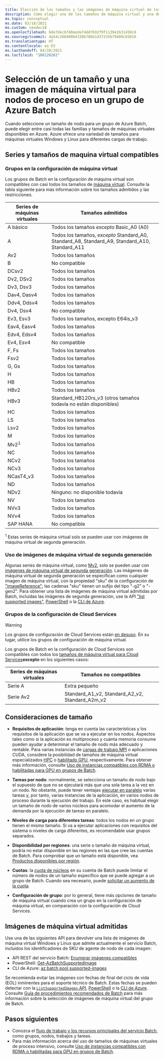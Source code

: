 ```yaml
---
title: Elección de los tamaños y las imágenes de máquina virtual de los grupos
description: Cómo elegir uno de los tamaños de máquina virtual y una de las versiones de sistema operativo disponibles para los nodos de proceso en grupos de Azure Batch
ms.topic: conceptual
ms.date: 03/18/2021
ms.custom: seodec18
ms.openlocfilehash: 6de7decbf40eede74dd7b92f9f1139e1b31450c8
ms.sourcegitcommit: 4a54c268400b4158b78bb1d37235b79409cb5816
ms.translationtype: HT
ms.contentlocale: es-ES
ms.lasthandoff: 04/28/2021
ms.locfileid: "108126262"
---
```

# <a name="choose-a-vm-size-and-image-for-compute-nodes-in-an-azure-batch-pool"></a>Selección de un tamaño y una imagen de máquina virtual para nodos de proceso en un grupo de Azure Batch

Cuando seleccione un tamaño de nodo para un grupo de Azure Batch, puede elegir entre casi todas las familias y tamaños de máquinas virtuales disponibles en Azure. Azure ofrece una variedad de tamaños para máquinas virtuales Windows y Linux para diferentes cargas de trabajo.

## <a name="supported-vm-series-and-sizes"></a>Series y tamaños de maquina virtual compatibles

### <a name="pools-in-virtual-machine-configuration"></a>Grupos en la configuración de máquina virtual

Los grupos de Batch en la configuración de máquina virtual son compatibles con casi todos los tamaños de [máquina virtual](../virtual-machines/sizes.md). Consulte la tabla siguiente para más información sobre los tamaños admitidos y las restricciones.

| Series de máquinas virtuales  | Tamaños admitidos |
|------------|---------|
| A básico | Todos los tamaños *excepto* Basic_A0 (A0) |
| A | Todos los tamaños, *excepto* Standard_A0, Standard_A8, Standard_A9, Standard_A10, Standard_A11 |
| Av2 | Todos los tamaños |
| B | No compatible |
| DCsv2 | Todos los tamaños |
| Dv2, DSv2 | Todos los tamaños |
| Dv3, Dsv3 | Todos los tamaños |
| Dav4, Dasv4 | Todos los tamaños |
| Ddv4, Ddsv4 |  Todos los tamaños |
| Dv4, Dsv4 | No compatible |
| Ev3, Esv3 | Todos los tamaños, excepto E64is_v3 |
| Eav4, Easv4 | Todos los tamaños |
| Edv4, Edsv4 |  Todos los tamaños |
| Ev4, Esv4 | No compatible |
| F, Fs | Todos los tamaños |
| Fsv2 | Todos los tamaños |
| G, Gs | Todos los tamaños |
| H | Todos los tamaños |
| HB | Todos los tamaños |
| HBv2 | Todos los tamaños |
| HBv3 | Standard_HB120rs_v3 (otros tamaños todavía no están disponibles) |
| HC | Todos los tamaños |
| LS | Todos los tamaños |
| Lsv2 | Todos los tamaños |
| M | Todos los tamaños |
| Mv2<sup>1</sup> | Todos los tamaños |
| NC | Todos los tamaños |
| NCv2 | Todos los tamaños |
| NCv3 | Todos los tamaños |
| NCasT4_v3 | Todos los tamaños |
| ND | Todos los tamaños |
| NDv2 | Ninguno: no disponible todavía |
| NV | Todos los tamaños |
| NVv3 | Todos los tamaños |
| NVv4 | Todos los tamaños |
| SAP HANA | No compatible |

<sup>1</sup> Estas series de máquina virtual solo se pueden usar con imágenes de máquina virtual de segunda generación.

### <a name="using-generation-2-vm-images"></a>Uso de imágenes de máquina virtual de segunda generación

Algunas series de máquina virtual, como [Mv2](../virtual-machines/mv2-series.md), solo se pueden usar con [imágenes de máquina virtual de segunda generación](../virtual-machines/generation-2.md). Las imágenes de máquina virtual de segunda generación se especifican como cualquier imagen de máquina virtual, con la propiedad "sku" de la configuración de ["imageReference"](/rest/api/batchservice/pool/add#imagereference); las cadenas "sku" tienen un sufijo del tipo "-g2" o "-gen2". Para obtener una lista de imágenes de máquina virtual admitidas por Batch, incluidas las imágenes de segunda generación, use la API ["list supported images"](/rest/api/batchservice/account/listsupportedimages), [PowerShell](/powershell/module/az.batch/get-azbatchsupportedimage) o la [CLI de Azure](/cli/azure/batch/pool/supported-images).

### <a name="pools-in-cloud-services-configuration"></a>Grupos de la configuración de Cloud Services

> [!WARNING]
> Los grupos de configuración de Cloud Services están [en desuso](https://azure.microsoft.com/updates/azure-batch-cloudserviceconfiguration-pools-will-be-retired-on-29-february-2024/). En su lugar, utilice los grupos de configuración de máquina virtual.

Los grupos de Batch en la configuración de Cloud Services son compatibles con todos los [tamaños de máquina virtual para Cloud Services](../cloud-services/cloud-services-sizes-specs.md)**excepto** en los siguientes casos:

| Series de máquinas virtuales  | Tamaños no compatibles |
|------------|-------------------|
| Serie A   | Extra pequeño       |
| Serie Av2 | Standard_A1_v2, Standard_A2_v2, Standard_A2m_v2 |

## <a name="size-considerations"></a>Consideraciones de tamaño

- **Requisitos de aplicación**: tenga en cuenta las características y los requisitos de la aplicación que se va a ejecutar en los nodos. Aspectos tales como si la aplicación es multiproceso y cuánta memoria consume pueden ayudar a determinar el tamaño de nodo más adecuado y rentable. Para varias instancias de [cargas de trabajo MPI](batch-mpi.md) o aplicaciones CUDA, considere la posibilidad de tamaños de máquina virtual especializados [HPC](../virtual-machines/sizes-hpc.md) o [habilitado GPU](../virtual-machines/sizes-gpu.md), respectivamente. Para obtener más información, consulte [Uso de instancias compatibles con RDMA o habilitadas para GPU en grupos de Batch](batch-pool-compute-intensive-sizes.md).

- **Tareas por nodo**: normalmente, se selecciona un tamaño de nodo bajo el supuesto de que no se ejecutará más que una sola tarea a la vez en un nodo. No obstante, puede tener ventajas [ejecutar en paralelo](batch-parallel-node-tasks.md) varias tareas y, por tanto, varias instancias de la aplicación, en varios nodos de proceso durante la ejecución del trabajo. En este caso, es habitual elegir un tamaño de nodo de varios núcleos para acomodar el aumento de la demanda por la ejecución de tareas en paralelo.

- **Niveles de carga para diferentes tareas**: todos los nodos en un grupo tienen el mismo tamaño. Si va a ejecutar aplicaciones con requisitos del sistema o niveles de carga diferentes, es recomendable usar grupos separados.

- **Disponibilidad por regiones**: una serie o tamaño de máquina virtual, podría no estar disponible en las regiones en las que cree las cuentas de Batch. Para comprobar que un tamaño está disponible, vea [Productos disponibles por región](https://azure.microsoft.com/regions/services/).

- **Cuotas**: la [cuota de núcleos](batch-quota-limit.md#resource-quotas) en su cuenta de Batch puede limitar el número de nodos de un tamaño específico que se puede agregar a un grupo de Batch. Cuando sea necesario, puede [solicitar un aumento de la cuota](batch-quota-limit.md#increase-a-quota).

- **Configuración de grupo**: por lo general, tiene más opciones de tamaño de máquina virtual cuando crea un grupo en la configuración de máquina virtual, en comparación con la configuración de Cloud Services.

## <a name="supported-vm-images"></a>Imágenes de máquina virtual admitidas

Use una de las siguientes API para devolver una lista de imágenes de máquina virtual Windows y Linux que admite actualmente el servicio Batch, incluidos los identificadores de SKU de agente de nodo de cada imagen:

- API REST del servicio Batch: [Enumerar imágenes compatibles](/rest/api/batchservice/account/listsupportedimages)
- PowerShell: [Get-AzBatchSupportedImage](/powershell/module/az.batch/get-azbatchsupportedimage)
- CLI de Azure: [az batch pool supported-images](/cli/azure/batch/pool/supported-images)

Se recomienda evitar las imágenes con fechas de final del ciclo de vida (EOL) inminentes para el soporte técnico de Batch. Estas fechas se pueden detectar con la [`ListSupportedImages` API](/rest/api/batchservice/account/listsupportedimages), [PowerShell](/powershell/module/az.batch/get-azbatchsupportedimage) o la [CLI de Azure](/cli/azure/batch/pool/supported-images). Consulte [Guía de procedimientos recomendados de Batch](best-practices.md) para más información sobre la selección de imágenes de máquina virtual del grupo de Batch.

## <a name="next-steps"></a>Pasos siguientes

- Conozca el [flujo de trabajo y los recursos principales del servicio Batch](batch-service-workflow-features.md), como grupos, nodos, trabajos y tareas.
- Para más información acerca del uso de tamaños de máquinas virtuales de proceso intensivo, consulte [Uso de instancias compatibles con RDMA o habilitadas para GPU en grupos de Batch](batch-pool-compute-intensive-sizes.md).